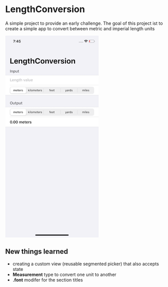 # LengthConversion

A simple project to provide an early challenge.
The goal of this project ist to create a simple app to convert between metric and imperial length units

![App screenshot](https://github.com/OddMagnet/100-Days-of-Swift/blob/master/016-024%20Starting%20SwiftUI/Challenge%20Day/LengthConversion.png)


## New things learned
- creating a custom view (reusable segmented picker) that also accepts state
- **Measurement** type to convert one unit to another
- **.font** modifer for the section titles
